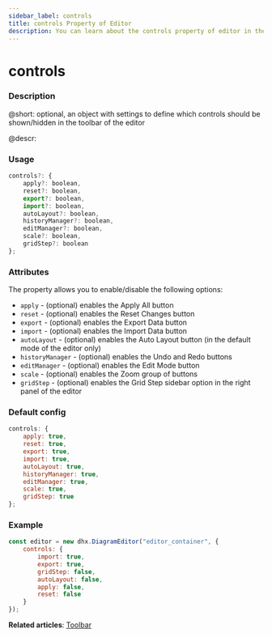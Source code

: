 ```yaml
---
sidebar_label: controls
title: controls Property of Editor
description: You can learn about the controls property of editor in the documentation of the DHTMLX JavaScript Diagram library. Browse developer guides and API reference, try out code examples and live demos, and download a free 30-day evaluation version of DHTMLX Diagram.
---
```


# controls

### Description

@short: optional, an object with settings to define which controls should be shown/hidden in the toolbar of the editor

@descr:

### Usage

~~~js
controls?: {
    apply?: boolean,
	reset?: boolean,
	export?: boolean,
	import?: boolean,
	autoLayout?: boolean,
	historyManager?: boolean,
	editManager?: boolean,
	scale?: boolean,
	gridStep?: boolean
};
~~~

### Attributes

The property allows you to enable/disable the following options:

- `apply` - (optional) enables the Apply All button
- `reset` - (optional) enables the Reset Changes button
- `export` - (optional) enables the Export Data button
- `import` - (optional) enables the Import Data button
- `autoLayout` - (optional) enables the Auto Layout button (in the default mode of the editor only)
- `historyManager` - (optional) enables the Undo and Redo buttons
- `editManager` - (optional) enables the Edit Mode button
- `scale` - (optional) enables the Zoom group of buttons
- `gridStep` - (optional) enables the Grid Step sidebar option in the right panel of the editor

### Default config

~~~js
controls: {
    apply: true,
	reset: true,
	export: true,
	import: true,
	autoLayout: true,
	historyManager: true,
	editManager: true,
	scale: true,
	gridStep: true
};
~~~

### Example

~~~js
const editor = new dhx.DiagramEditor("editor_container", {
    controls: { 
        import: true,
        export: true,
        gridStep: false,
        autoLayout: false,
        apply: false,
        reset: false
    }
});
~~~

**Related articles**:  [Toolbar](../../../guides/diagram_editor/toolbar/)